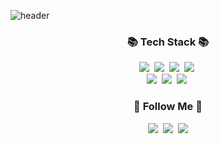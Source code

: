 ![header](https://capsule-render.vercel.app/api?type=slice&color=FFB6C1&height=180&section=header&text=%20I'm%20Sohyun%20Ahn!&fontAlign=50&fontAlignY=70&fontSize=40&fontColor=302f2e)

<h3 align="center">📚 Tech Stack 📚</h3>
<p align="center">
  <img src="https://img.shields.io/badge/C++-00599C?style=flat-square&logo=C%2B%2B&logoColor=white"/></a>&nbsp 
  <img src="https://img.shields.io/badge/Java-007396?style=flat-square&logo=Java&logoColor=white"/></a>&nbsp
  <img src="https://img.shields.io/badge/Python-3766AB?style=flat-square&logo=Python&logoColor=white"/></a>&nbsp 
  <img src="https://img.shields.io/badge/Javascript-ffb13b?style=flat-square&logo=javascript&logoColor=white"/></a>&nbsp 
  <br>
  <img src="https://img.shields.io/badge/Mysql-E6B91E?style=flat-square&logo=MySql&logoColor=white"/></a>&nbsp 
  <img src="https://img.shields.io/badge/Django-092E20?style=flat-square&logo=Django&logoColor=white"/></a>&nbsp 
  <img src="https://img.shields.io/badge/Node.js-339933?style=flat-square&logo=Node.js&logoColor=white"/></a>&nbsp 
</p>

<h3 align="center">🌈 Follow Me 🌈</h3>
<p align="center">
  <a href="https://www.tistory.com/member/blog"><img src="https://img.shields.io/badge/Tech%20Blog-11B48A?style=flat-square&logo=Vimeo&logoColor=white&link=https://sohyunsaurus.tistory.com/"/></a>&nbsp
  <a href="https://www.instagram.com/sohyunsaurus/"><img src="https://img.shields.io/badge/Instagram-E4405F?style=flat-square&logo=Instagram&logoColor=white&link=https://www.instagram.com/sohyunsaurus/"/></a>&nbsp
  <a href="mailto:sohyun_ahn@fitnyc.edu"><img src="https://img.shields.io/badge/Gmail-d14836?style=flat-square&logo=Gmail&logoColor=white&link=sohyun_ahn@fitnyc.edu"/></a>
</p>
